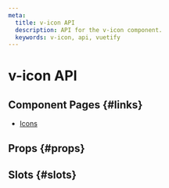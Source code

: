 ```yaml
---
meta:
  title: v-icon API
  description: API for the v-icon component.
  keywords: v-icon, api, vuetify
---
```


# v-icon API

<entry-ad />

## Component Pages {#links}

- [Icons](components/icons)

## Props {#props}

<api-section name="v-icon" section="props" />

## Slots {#slots}

<api-section name="v-icon" section="slots" />

<backmatter />
